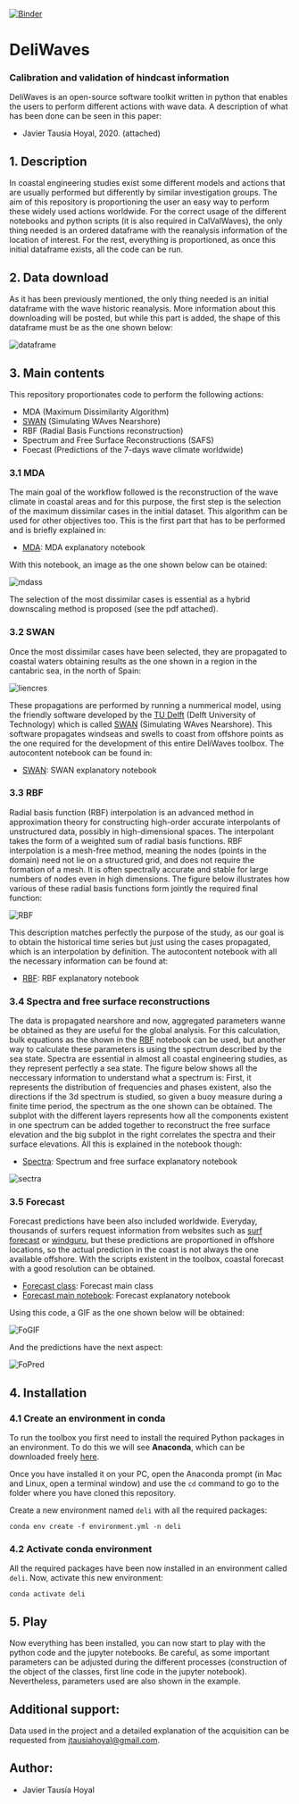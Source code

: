 [![Binder](https://mybinder.org/badge_logo.svg)](https://mybinder.org/v2/gh/javitausia/DeliWaves/master)

# DeliWaves

### Calibration and validation of hindcast information

DeliWaves is an open-source software toolkit written in python that enables the users to perform different actions with wave data. A description of what has been done can be seen in this paper:

* Javier Tausia Hoyal, 2020. (attached)

## 1. Description

In coastal engineering studies exist some different models and actions that are usually performed but differently by similar investigation groups. The aim of this repository is proportioning the user an easy way to perform these widely used actions worldwide. For the correct usage of the different notebooks and python scripts (it is also required in CalValWaves), the only thing needed is an ordered dataframe with the reanalysis information of the location of interest. For the rest, everything is proportioned, as once this initial dataframe exists, all the code can be run.

## 2. Data download

As it has been previously mentioned, the only thing needed is an initial dataframe with the wave historic reanalysis. More information about this downloading will be posted, but while this part is added, the shape of this dataframe must be as the one shown below:

![dataframe](/images/data/dataframe.png)

## 3. Main contents

This repository proportionates code to perform the following actions:

* MDA (Maximum Dissimilarity Algorithm)
* [SWAN](http://swanmodel.sourceforge.net/download/download.htm) (Simulating WAves Nearshore)
* RBF (Radial Basis Functions reconstruction)
* Spectrum and Free Surface Reconstructions (SAFS)
* Foecast (Predictions of the 7-days wave climate worldwide)

### 3.1 MDA

The main goal of the workflow followed is the reconstruction of the wave climate in coastal areas and for this purpose, the first step is the selection of the maximum dissimilar cases in the initial dataset. This algorithm can be used for other objectives too. This is the first part that has to be performed and is briefly explained in:

- [MDA](./mda/mda_notebook.ipynb): MDA explanatory notebook

With this notebook, an image as the one shown below can be otained:

![mdass](/images/mda/mdass.png)

The selection of the most dissimilar cases is essential as a hybrid downscaling method is proposed (see the pdf attached).

### 3.2 SWAN

Once the most dissimilar cases have been selected, they are propagated to coastal waters obtaining results as the one shown in a region in the cantabric sea, in the north of Spain:

![liencres](/images/swan/liencres.png)

These propagations are performed by running a nummerical model, using the friendly software developed by the [TU Delft](https://www.tudelft.nl/) (Delft University of Technology) which is called [SWAN](http://swanmodel.sourceforge.net/download/download.htm) (Simulating WAves Nearshore). This software propagates windseas and swells to coast from offshore points as the one required for the development of this entire DeliWaves toolbox. The autocontent notebook can be found in:

- [SWAN](./swan/swan_notebook.ipynb): SWAN explanatory notebook

### 3.3 RBF

Radial basis function (RBF) interpolation is an advanced method in approximation theory for constructing high-order accurate interpolants of unstructured data, possibly in high-dimensional spaces. The interpolant takes the form of a weighted sum of radial basis functions. RBF interpolation is a mesh-free method, meaning the nodes (points in the domain) need not lie on a structured grid, and does not require the formation of a mesh. It is often spectrally accurate and stable for large numbers of nodes even in high dimensions. The figure below illustrates how various of these radial basis functions form jointly the required final function:

![RBF](/images/rbf/rbf.png)

This description matches perfectly the purpose of the study, as our goal is to obtain the historical time series but just using the cases propagated, which is an interpolation by definition. The autocontent notebook with all the necessary information can be found at:

- [RBF](./rbf/rbf_notebook.ipynb): RBF explanatory notebook

### 3.4 Spectra and free surface reconstructions

The data is propagated nearshore and now, aggregated parameters wanne be obtained as they are useful for the global analysis. For this calculation, bulk equations as the shown in the [RBF](./rbf/rbf_notebook.ipynb) notebook can be used, but another way to calculate these parameters is using the spectrum described by the sea state. Spectra are essential in almost all coastal engineering studies, as they represent perfectly a sea state. The figure below shows all the neccessary information to understand what a spectrum is: First, it represents the distribution of frequencies and phases existent, also the directions if the 3d spectrum is studied, so given a buoy measure during a finite time period, the spectrum as the one shown can be obtained. The subplot with the different layers represents how all the components existent in one spectrum can be added together to reconstruct the free surface elevation and the big subplot in the right correlates the spectra and their surface elevations. All this is explained in the notebook though:

- [Spectra](./spectra/spectra_notebook.ipynb): Spectrum and free surface explanatory notebook

![sectra](/images/spectra/spectraexlpa.png)

### 3.5 Forecast

Forecast predictions have been also included worldwide. Everyday, thousands of surfers request information from websites such as [surf forecast](https://es.surf-forecast.com/breaks/Liencres/forecasts/latest/six_day) or [windguru](https://www.windguru.cz/48699), but these predictions are proportioned in offshore locations, so the actual prediction in the coast is not always the one available offshore. With the scripts existent in the toolbox, coastal forecast with a good resolution can be obtained.

- [Forecast class](./forecast/forecast.py): Forecast main class
- [Forecast main notebook](./forecast/forecast_notebook.ipynb): Forecast explanatory notebook

Using this code, a GIF as the one shown below will be obtained:

![FoGIF](/images/forecast/forecastgit.gif)

And the predictions have the next aspect:

![FoPred](/images/forecast/forecast.png)

## 4. Installation

### 4.1 Create an environment in conda

To run the toolbox you first need to install the required Python packages in an environment. To do this we will see **Anaconda**, which can be downloaded freely [here](https://www.anaconda.com/download/).

Once you have installed it on your PC, open the Anaconda prompt (in Mac and Linux, open a terminal window) and use the `cd` command to go to the folder where you have cloned this repository.

Create a new environment named `deli` with all the required packages:

```
conda env create -f environment.yml -n deli
```
### 4.2 Activate conda environment

All the required packages have been now installed in an environment called `deli`. Now, activate this new environment:

```
conda activate deli
```

## 5. Play

Now everything has been installed, you can now start to play with the python code and the jupyter notebooks. Be careful, as some important parameters can be adjusted during the different processes (construction of the object of the classes, first line code in the jupyter notebook). Nevertheless, parameters used are also shown in the example.

## Additional support:

Data used in the project and a detailed explanation of the acquisition can be requested from jtausiahoyal@gmail.com.

## Author:

* Javier Tausía Hoyal
